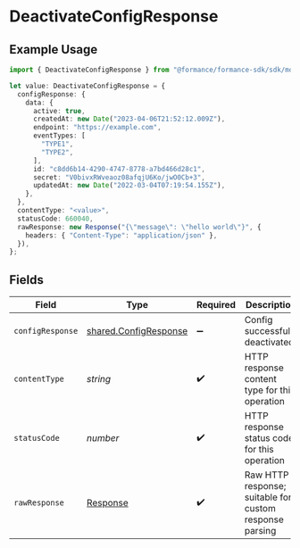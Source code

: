 # DeactivateConfigResponse

## Example Usage

```typescript
import { DeactivateConfigResponse } from "@formance/formance-sdk/sdk/models/operations";

let value: DeactivateConfigResponse = {
  configResponse: {
    data: {
      active: true,
      createdAt: new Date("2023-04-06T21:52:12.009Z"),
      endpoint: "https://example.com",
      eventTypes: [
        "TYPE1",
        "TYPE2",
      ],
      id: "c8dd6b14-4290-4747-8778-a7bd466d28c1",
      secret: "V0bivxRWveaoz08afqjU6Ko/jwO0Cb+3",
      updatedAt: new Date("2022-03-04T07:19:54.155Z"),
    },
  },
  contentType: "<value>",
  statusCode: 660040,
  rawResponse: new Response("{\"message\": \"hello world\"}", {
    headers: { "Content-Type": "application/json" },
  }),
};
```

## Fields

| Field                                                                 | Type                                                                  | Required                                                              | Description                                                           |
| --------------------------------------------------------------------- | --------------------------------------------------------------------- | --------------------------------------------------------------------- | --------------------------------------------------------------------- |
| `configResponse`                                                      | [shared.ConfigResponse](../../../sdk/models/shared/configresponse.md) | :heavy_minus_sign:                                                    | Config successfully deactivated.                                      |
| `contentType`                                                         | *string*                                                              | :heavy_check_mark:                                                    | HTTP response content type for this operation                         |
| `statusCode`                                                          | *number*                                                              | :heavy_check_mark:                                                    | HTTP response status code for this operation                          |
| `rawResponse`                                                         | [Response](https://developer.mozilla.org/en-US/docs/Web/API/Response) | :heavy_check_mark:                                                    | Raw HTTP response; suitable for custom response parsing               |